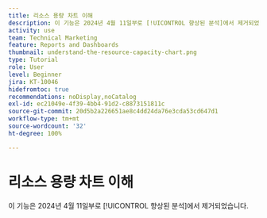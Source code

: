 ```yaml
---
title: 리소스 용량 차트 이해
description: 이 기능은 2024년 4월 11일부로 [!UICONTROL 향상된 분석]에서 제거되었습니다.
activity: use
team: Technical Marketing
feature: Reports and Dashboards
thumbnail: understand-the-resource-capacity-chart.png
type: Tutorial
role: User
level: Beginner
jira: KT-10046
hidefromtoc: true
recommendations: noDisplay,noCatalog
exl-id: ec21049e-4f39-4bb4-91d2-c8873151811c
source-git-commit: 20d5b2a226651ae8c4dd24da76e3cda53cd647d1
workflow-type: tm+mt
source-wordcount: '32'
ht-degree: 100%

---
```


# 리소스 용량 차트 이해

이 기능은 2024년 4월 11일부로 [!UICONTROL 향상된 분석]에서 제거되었습니다.

